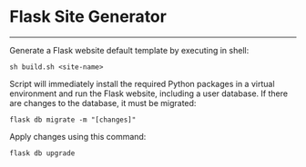 # Flask Site Generator

---

Generate a Flask website default template by executing in shell:

`sh build.sh <site-name>`


Script will immediately install the required Python packages in a virtual environment and run the Flask website, including a user database. If there are changes to the database, it must be migrated:

`flask db migrate -m "[changes]"`


Apply changes using this command:

`flask db upgrade`
